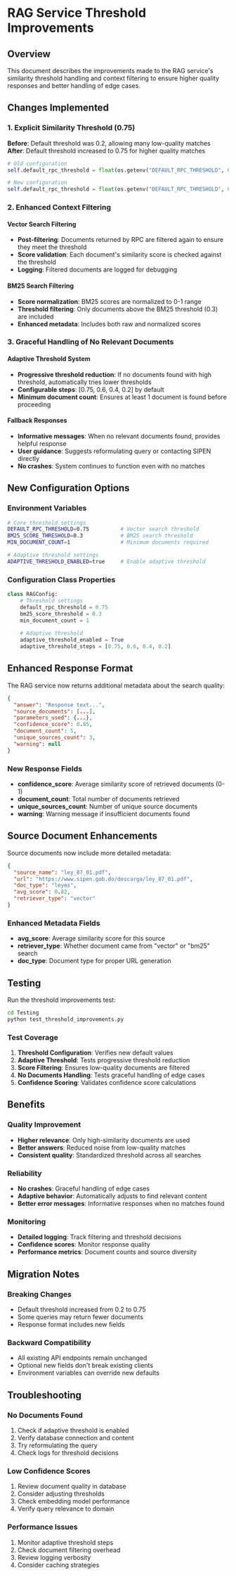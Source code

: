 # RAG Service Threshold Improvements

## Overview

This document describes the improvements made to the RAG service's similarity threshold handling and context filtering to ensure higher quality responses and better handling of edge cases.

## Changes Implemented

### 1. Explicit Similarity Threshold (0.75)

**Before**: Default threshold was 0.2, allowing many low-quality matches
**After**: Default threshold increased to 0.75 for higher quality matches

```python
# Old configuration
self.default_rpc_threshold = float(os.getenv("DEFAULT_RPC_THRESHOLD", 0.2))

# New configuration  
self.default_rpc_threshold = float(os.getenv("DEFAULT_RPC_THRESHOLD", 0.75))
```

### 2. Enhanced Context Filtering

#### Vector Search Filtering
- **Post-filtering**: Documents returned by RPC are filtered again to ensure they meet the threshold
- **Score validation**: Each document's similarity score is checked against the threshold
- **Logging**: Filtered documents are logged for debugging

#### BM25 Search Filtering
- **Score normalization**: BM25 scores are normalized to 0-1 range
- **Threshold filtering**: Only documents above the BM25 threshold (0.3) are included
- **Enhanced metadata**: Includes both raw and normalized scores

### 3. Graceful Handling of No Relevant Documents

#### Adaptive Threshold System
- **Progressive threshold reduction**: If no documents found with high threshold, automatically tries lower thresholds
- **Configurable steps**: [0.75, 0.6, 0.4, 0.2] by default
- **Minimum document count**: Ensures at least 1 document is found before proceeding

#### Fallback Responses
- **Informative messages**: When no relevant documents found, provides helpful response
- **User guidance**: Suggests reformulating query or contacting SIPEN directly
- **No crashes**: System continues to function even with no matches

## New Configuration Options

### Environment Variables

```bash
# Core threshold settings
DEFAULT_RPC_THRESHOLD=0.75          # Vector search threshold
BM25_SCORE_THRESHOLD=0.3            # BM25 search threshold
MIN_DOCUMENT_COUNT=1                # Minimum documents required

# Adaptive threshold settings
ADAPTIVE_THRESHOLD_ENABLED=true     # Enable adaptive threshold
```

### Configuration Class Properties

```python
class RAGConfig:
    # Threshold settings
    default_rpc_threshold = 0.75
    bm25_score_threshold = 0.3
    min_document_count = 1
    
    # Adaptive threshold
    adaptive_threshold_enabled = True
    adaptive_threshold_steps = [0.75, 0.6, 0.4, 0.2]
```

## Enhanced Response Format

The RAG service now returns additional metadata about the search quality:

```json
{
  "answer": "Response text...",
  "source_documents": [...],
  "parameters_used": {...},
  "confidence_score": 0.85,
  "document_count": 5,
  "unique_sources_count": 3,
  "warning": null
}
```

### New Response Fields

- **confidence_score**: Average similarity score of retrieved documents (0-1)
- **document_count**: Total number of documents retrieved
- **unique_sources_count**: Number of unique source documents
- **warning**: Warning message if insufficient documents found

## Source Document Enhancements

Source documents now include more detailed metadata:

```json
{
  "source_name": "ley_87_01.pdf",
  "url": "https://www.sipen.gob.do/descarga/ley_87_01.pdf",
  "doc_type": "leyes",
  "avg_score": 0.82,
  "retriever_type": "vector"
}
```

### Enhanced Metadata Fields

- **avg_score**: Average similarity score for this source
- **retriever_type**: Whether document came from "vector" or "bm25" search
- **doc_type**: Document type for proper URL generation

## Testing

Run the threshold improvements test:

```bash
cd Testing
python test_threshold_improvements.py
```

### Test Coverage

1. **Threshold Configuration**: Verifies new default values
2. **Adaptive Threshold**: Tests progressive threshold reduction
3. **Score Filtering**: Ensures low-quality documents are filtered
4. **No Documents Handling**: Tests graceful handling of edge cases
5. **Confidence Scoring**: Validates confidence score calculations

## Benefits

### Quality Improvement
- **Higher relevance**: Only high-similarity documents are used
- **Better answers**: Reduced noise from low-quality matches
- **Consistent quality**: Standardized threshold across all searches

### Reliability
- **No crashes**: Graceful handling of edge cases
- **Adaptive behavior**: Automatically adjusts to find relevant content
- **Better error messages**: Informative responses when no matches found

### Monitoring
- **Detailed logging**: Track filtering and threshold decisions
- **Confidence scores**: Monitor response quality
- **Performance metrics**: Document counts and source diversity

## Migration Notes

### Breaking Changes
- Default threshold increased from 0.2 to 0.75
- Some queries may return fewer documents
- Response format includes new fields

### Backward Compatibility
- All existing API endpoints remain unchanged
- Optional new fields don't break existing clients
- Environment variables can override new defaults

## Troubleshooting

### No Documents Found
1. Check if adaptive threshold is enabled
2. Verify database connection and content
3. Try reformulating the query
4. Check logs for threshold decisions

### Low Confidence Scores
1. Review document quality in database
2. Consider adjusting thresholds
3. Check embedding model performance
4. Verify query relevance to domain

### Performance Issues
1. Monitor adaptive threshold steps
2. Check document filtering overhead
3. Review logging verbosity
4. Consider caching strategies 